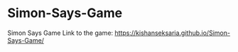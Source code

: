 # Simon-Says-Game
Simon Says Game
Link to the game: https://kishanseksaria.github.io/Simon-Says-Game/
